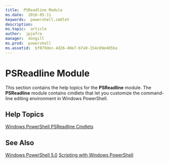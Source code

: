 ```yaml
---
title:  PSReadline Module
ms.date:  2016-05-11
keywords:  powershell,cmdlet
description:  
ms.topic:  article
author:  jpjofre
manager:  dongill
ms.prod:  powershell
ms.assetid:  bf079dec-4d26-40e7-b7a9-154c69e485ba
---
```


# PSReadline Module
This section contains the help topics for the **PSReadline** module. The **PSReadline** module contains cmdlets that let you customize the command-line editing environment in Windows PowerShell.

## Help Topics
[Windows PowerShell PSReadline Cmdlets](https://technet.microsoft.com/en-us/library/ed48e832-95f9-4577-bf56-a7e5aa9630ba)

## See Also
[Windows PowerShell 5.0](Windows-PowerShell-5.0.md)
[Scripting with Windows PowerShell](../../getting-started/fundamental/Scripting-with-Windows-PowerShell.md)


